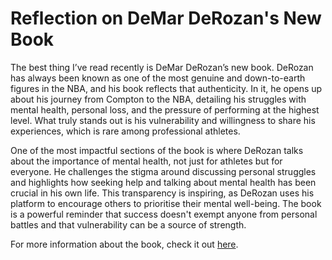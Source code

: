 
<!DOCTYPE html>

<html lang="en">
<head>
   <meta charset="UTF-8">
   <meta name="viewport" content="width=device-width, initial-scale=1.0">
   <title>The best thing I have read recently NBA all star DeMar DeRozan's New Book</title>

</head>

<body> 

<h1>Reflection on DeMar DeRozan's New Book</h1>
<p>The best thing I’ve read recently is DeMar DeRozan’s new book. DeRozan has always been known as one of the most genuine and down-to-earth figures in the NBA, and his book reflects that authenticity. In it, he opens up about his journey from Compton to the NBA, detailing his struggles with mental health, personal loss, and the pressure of performing at the highest level. What truly stands out is his vulnerability and willingness to share his experiences, which is rare among professional athletes.<p>
<p> One of the most impactful sections of the book is where DeRozan talks about the importance of mental health, not just for athletes but for everyone. He challenges the stigma around discussing personal struggles and highlights how seeking help and talking about mental health has been crucial in his own life. This transparency is inspiring, as DeRozan uses his platform to encourage others to prioritise their mental well-being. The book is a powerful reminder that success doesn't exempt anyone from personal battles and that vulnerability can be a source of strength.<p>    
<p> For more information about the book, check it out <a href="https://www.sportskeeda.com/basketball/above-noise-my-story-chasing-calm-review-demar-derozan-chronicles-life-struggles-amid-scintillating-success-remarkable-book" target="_blank">here</a>.</p>

